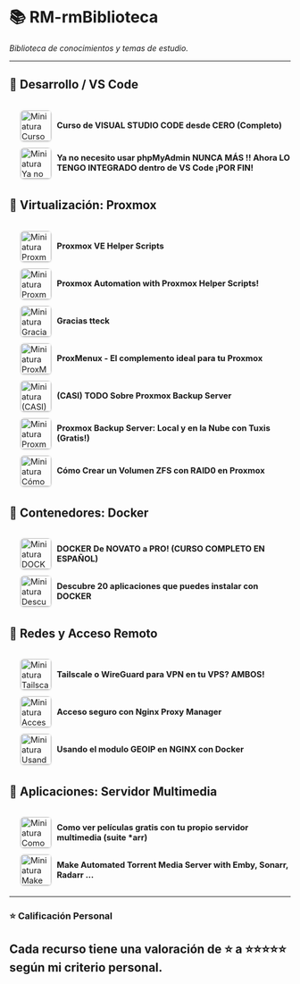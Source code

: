 # 📚 RM-rmBiblioteca
*Biblioteca de conocimientos y temas de estudio.*
<style>
summary { font-size:1.05em; padding:6px 0; cursor:pointer; display:flex; align-items:center; }
.summary-img { margin-right:10px; border-radius:6px; box-shadow:0 1px 3px rgba(0,0,0,0.25); }
.detail-card { padding:15px; margin:10px 0 15px 10px; border-left:3px solid #4CAF50; border-radius:8px; box-shadow:0 2px 5px rgba(0,0,0,0.08); overflow:hidden; background-color:#fdfdfd; color:#000; }
.detail-card img { float:right; margin-left:15px; border-radius:8px; box-shadow:0 2px 6px rgba(0,0,0,0.15); }
.author { display:block; margin-top:10px; color:#1976d2; }
.desc, .comment { font-style:normal; color:inherit; }
@media (prefers-color-scheme: dark) {
  .detail-card { background-color:#1e1e1e; border-left-color:#4CAF50; color:#ddd; box-shadow:0 2px 5px rgba(255,255,255,0.05); }
  .detail-card img { box-shadow:0 2px 6px rgba(255,255,255,0.08); }
}
</style>

---


## 📂 Desarrollo / VS Code
<div style="padding-left:20px;padding-top:10px;">
<details>
  <summary>
    <img src="https://i.ytimg.com/vi/TbzrOz8HbFM/mqdefault.jpg" alt="Miniatura Curso de VISUAL STUDIO CODE desde CERO (Completo)" width="55" class="summary-img">
    <span><strong>Curso de VISUAL STUDIO CODE desde CERO (Completo)</strong></span>
  </summary>
  <div class="detail-card">
    <a href="https://www.youtube.com/watch?v=TbzrOz8HbFM" target="_blank"><img src="https://i.ytimg.com/vi/TbzrOz8HbFM/mqdefault.jpg" alt="Imagen Curso de VISUAL STUDIO CODE desde CERO (Completo)" width="180"></a>
    <a class="author" href="https://www.youtube.com/@SoyDalto" target="_blank">Soy Dalto</a>
    <p class="desc">MENU DEL CURSO DE VISUAL STUDIO CODE  
0:00:00 - Introducción  
0:01:22 - Entendiendo VS Code  
0:08:09 - Descarga y configuración  
0:14:12 - Interfaz de VS Code  
0:21:29 - Explorer  
0:33:41 - Search  
0:43:02 - Source Control (git)  
0:51:50 - Run and Debug (debugger)  
1:00:20 - Extensions  
1:11:48 - User Settings  
1:26:34 - Atajos de teclado (shortcuts)  
1:39:01 - Snippets  
1:49:07 - Emmet  
2:07:37 - Pair Programming (copilot)  
2:17:20 - Cierre del curso  </p>
    <p><strong>Calificación:</strong> ★★★★★</p>
    <p class="comment">💭 Comentario pendiente.</p>
  </div>
</details>

<details>
  <summary>
    <img src="https://i.ytimg.com/vi/SB7_z25DdaY/mqdefault.jpg" alt="Miniatura Ya no necesito usar phpMyAdmin NUNCA MÁS !! Ahora LO TENGO INTEGRADO dentro de VS Code ¡POR FIN!" width="55" class="summary-img">
    <span><strong>Ya no necesito usar phpMyAdmin NUNCA MÁS !! Ahora LO TENGO INTEGRADO dentro de VS Code ¡POR FIN!</strong></span>
  </summary>
  <div class="detail-card">
    <a href="https://www.youtube.com/watch?v=SB7_z25DdaY" target="_blank"><img src="https://i.ytimg.com/vi/SB7_z25DdaY/mqdefault.jpg" alt="Imagen Ya no necesito usar phpMyAdmin NUNCA MÁS !! Ahora LO TENGO INTEGRADO dentro de VS Code ¡POR FIN!" width="180"></a>
    <a class="author" href="https://www.youtube.com/@VictorRoblesWEB" target="_blank">Victor Robles WEB</a>
    <p class="desc">Cómo integrar la administración MySQL directamente en VS Code, sin necesidad de usar phpMyAdmin.</p>
    <p><strong>Calificación:</strong> ★★★★★</p>
    <p class="comment">💭 Comentario pendiente.</p>
  </div>
</details>

</div>

## 📂 Virtualización: Proxmox
<div style="padding-left:20px;padding-top:10px;">
<details>
  <summary>
    <img src="https://i.ytimg.com/vi/gRVSbqXejtk/mqdefault.jpg" alt="Miniatura Proxmox VE Helper Scripts" width="55" class="summary-img">
    <span><strong>Proxmox VE Helper Scripts</strong></span>
  </summary>
  <div class="detail-card">
    <a href="https://www.youtube.com/watch?v=gRVSbqXejtk" target="_blank"><img src="https://i.ytimg.com/vi/gRVSbqXejtk/mqdefault.jpg" alt="Imagen Proxmox VE Helper Scripts" width="180"></a>
    <a class="author" href="https://www.youtube.com/@TechnoTim" target="_blank">Techno Tim</a>
    <p class="desc">Introducción a Proxmox VE Helper-Scripts y cómo automatizar tareas y desplegar contenedores con un solo comando.</p>
    <p><strong>Calificación:</strong> ★★★★★</p>
    <p class="comment">💭 Comentario pendiente.</p>
  </div>
</details>

<details>
  <summary>
    <img src="https://i.ytimg.com/vi/kcpu4z5eSEU/mqdefault.jpg" alt="Miniatura Proxmox Automation with Proxmox Helper Scripts!" width="55" class="summary-img">
    <span><strong>Proxmox Automation with Proxmox Helper Scripts!</strong></span>
  </summary>
  <div class="detail-card">
    <a href="https://www.youtube.com/watch?v=kcpu4z5eSEU" target="_blank"><img src="https://i.ytimg.com/vi/kcpu4z5eSEU/mqdefault.jpg" alt="Imagen Proxmox Automation with Proxmox Helper Scripts!" width="180"></a>
    <a class="author" href="https://www.youtube.com/@TechnoTim" target="_blank">Techno Tim</a>
    <p class="desc">Automatiza Proxmox con los Helper-Scripts: ajustes de posinstalación, despliegue de contenedores LXC y servicios comunes.</p>
    <p><strong>Calificación:</strong> ★★★★★</p>
    <p class="comment">💭 Comentario pendiente.</p>
  </div>
</details>

<details>
  <summary>
    <img src="https://i.ytimg.com/vi/N6T_LnCxL9g/mqdefault.jpg" alt="Miniatura Gracias tteck" width="55" class="summary-img">
    <span><strong>Gracias tteck</strong></span>
  </summary>
  <div class="detail-card">
    <a href="https://www.youtube.com/watch?v=N6T_LnCxL9g" target="_blank"><img src="https://i.ytimg.com/vi/N6T_LnCxL9g/mqdefault.jpg" alt="Imagen Gracias tteck" width="180"></a>
    <a class="author" href="https://www.youtube.com/@JonatanCastro" target="_blank">Jonatan Castro</a>
    <p class="desc">Homenaje y agradecimiento a tteck, creador de los Proxmox VE Helper-Scripts, destacando su impacto en la comunidad.</p>
    <p><strong>Calificación:</strong> ★★★★★</p>
    <p class="comment">💭 Comentario pendiente.</p>
  </div>
</details>

<details>
  <summary>
    <img src="https://i.ytimg.com/vi/WtvcaK5lUZA/mqdefault.jpg" alt="Miniatura ProxMenux - El complemento ideal para tu Proxmox" width="55" class="summary-img">
    <span><strong>ProxMenux - El complemento ideal para tu Proxmox</strong></span>
  </summary>
  <div class="detail-card">
    <a href="https://www.youtube.com/watch?v=WtvcaK5lUZA" target="_blank"><img src="https://i.ytimg.com/vi/WtvcaK5lUZA/mqdefault.jpg" alt="Imagen ProxMenux - El complemento ideal para tu Proxmox" width="180"></a>
    <a class="author" href="https://www.youtube.com/@JonatanCastro" target="_blank">Jonatan Castro</a>
    <p class="desc">Presenta ProxMenux: un menú interactivo para administrar Proxmox VE y simplificar tareas de posinstalación y mantenimiento.</p>
    <p><strong>Calificación:</strong> ★★★</p>
    <p class="comment">💭 Comentario pendiente.</p>
  </div>
</details>

<details>
  <summary>
    <img src="https://i.ytimg.com/vi/sws3iNGKsXs/mqdefault.jpg" alt="Miniatura (CASI) TODO Sobre Proxmox Backup Server" width="55" class="summary-img">
    <span><strong>(CASI) TODO Sobre Proxmox Backup Server</strong></span>
  </summary>
  <div class="detail-card">
    <a href="https://www.youtube.com/watch?v=sws3iNGKsXs" target="_blank"><img src="https://i.ytimg.com/vi/sws3iNGKsXs/mqdefault.jpg" alt="Imagen (CASI) TODO Sobre Proxmox Backup Server" width="180"></a>
    <a class="author" href="https://www.youtube.com/@JonatanCastro" target="_blank">Jonatan Castro</a>
    <p class="desc">Guía integral de PBS: instalación y configuración, creación de usuarios, sincronizaciones remotas, restauración y consejos prácticos.</p>
    <p><strong>Calificación:</strong> ★★★★</p>
    <p class="comment">💭 Comentario pendiente.</p>
  </div>
</details>

<details>
  <summary>
    <img src="https://i.ytimg.com/vi/lYdoCKGyqFc/mqdefault.jpg" alt="Miniatura Proxmox Backup Server: Local y en la Nube con Tuxis (Gratis!)" width="55" class="summary-img">
    <span><strong>Proxmox Backup Server: Local y en la Nube con Tuxis (Gratis!)</strong></span>
  </summary>
  <div class="detail-card">
    <a href="https://www.youtube.com/watch?v=lYdoCKGyqFc" target="_blank"><img src="https://i.ytimg.com/vi/lYdoCKGyqFc/mqdefault.jpg" alt="Imagen Proxmox Backup Server: Local y en la Nube con Tuxis (Gratis!)" width="180"></a>
    <a class="author" href="https://www.youtube.com/@JonatanCastro" target="_blank">Jonatan Castro</a>
    <p class="desc">Configura PBS en local y en la nube con almacenamiento remoto de Tuxis (plan gratuito).</p>
    <p><strong>Calificación:</strong> ★★★★</p>
    <p class="comment">💭 Comentario pendiente.</p>
  </div>
</details>

<details>
  <summary>
    <img src="https://i.ytimg.com/vi/pkwL2iuw9po/mqdefault.jpg" alt="Miniatura Cómo Crear un Volumen ZFS con RAID0 en Proxmox" width="55" class="summary-img">
    <span><strong>Cómo Crear un Volumen ZFS con RAID0 en Proxmox</strong></span>
  </summary>
  <div class="detail-card">
    <a href="https://www.youtube.com/watch?v=pkwL2iuw9po" target="_blank"><img src="https://i.ytimg.com/vi/pkwL2iuw9po/mqdefault.jpg" alt="Imagen Cómo Crear un Volumen ZFS con RAID0 en Proxmox" width="180"></a>
    <a class="author" href="https://www.youtube.com/@JonatanCastro" target="_blank">Jonatan Castro</a>
    <p class="desc">Paso a paso para crear un pool ZFS en RAID0, repasando datasets/zvols y consideraciones de rendimiento.</p>
    <p><strong>Calificación:</strong> ★★★★</p>
    <p class="comment">💭 Comentario pendiente.</p>
  </div>
</details>

</div>

## 📂 Contenedores: Docker
<div style="padding-left:20px;padding-top:10px;">
<details>
  <summary>
    <img src="https://i.ytimg.com/vi/CV_Uf3Dq-EU/mqdefault.jpg" alt="Miniatura DOCKER De NOVATO a PRO! (CURSO COMPLETO EN ESPAÑOL)" width="55" class="summary-img">
    <span><strong>DOCKER De NOVATO a PRO! (CURSO COMPLETO EN ESPAÑOL)</strong></span>
  </summary>
  <div class="detail-card">
    <a href="https://www.youtube.com/watch?v=CV_Uf3Dq-EU" target="_blank"><img src="https://i.ytimg.com/vi/CV_Uf3Dq-EU/mqdefault.jpg" alt="Imagen DOCKER De NOVATO a PRO! (CURSO COMPLETO EN ESPAÑOL)" width="180"></a>
    <a class="author" href="https://www.youtube.com/@pablokbs" target="_blank">Pelado Nerd</a>
    <p class="desc">Curso completo: instalación, imágenes y contenedores, volúmenes, redes, Dockerfile y Docker Compose.</p>
    <p><strong>Calificación:</strong> ★★★★★</p>
    <p class="comment">💭 Comentario pendiente.</p>
  </div>
</details>

<details>
  <summary>
    <img src="https://i.ytimg.com/vi/gqpJ7RE02Ao/mqdefault.jpg" alt="Miniatura Descubre 20 aplicaciones que puedes instalar con DOCKER" width="55" class="summary-img">
    <span><strong>Descubre 20 aplicaciones que puedes instalar con DOCKER</strong></span>
  </summary>
  <div class="detail-card">
    <a href="https://www.youtube.com/watch?v=gqpJ7RE02Ao" target="_blank"><img src="https://i.ytimg.com/vi/gqpJ7RE02Ao/mqdefault.jpg" alt="Imagen Descubre 20 aplicaciones que puedes instalar con DOCKER" width="180"></a>
    <a class="author" href="https://www.youtube.com/@DomoticaFacilconJota" target="_blank">Domótica Fácil con Jota</a>
    <p class="desc">Lista de 20 aplicaciones que puedes instalar usando Docker, más allá de la domótica.</p>
    <p><strong>Calificación:</strong> ★★★★</p>
    <p class="comment">💭 Comentario pendiente.</p>
  </div>
</details>

</div>

## 📂 Redes y Acceso Remoto
<div style="padding-left:20px;padding-top:10px;">
<details>
  <summary>
    <img src="https://i.ytimg.com/vi/cxHwVsgVKRA/mqdefault.jpg" alt="Miniatura Tailscale o WireGuard para VPN en tu VPS? AMBOS!" width="55" class="summary-img">
    <span><strong>Tailscale o WireGuard para VPN en tu VPS? AMBOS!</strong></span>
  </summary>
  <div class="detail-card">
    <a href="https://www.youtube.com/watch?v=cxHwVsgVKRA&list=PL5LXSDCW5qwaVdE4dTGAJAsELY96B_T5B&index=1" target="_blank"><img src="https://i.ytimg.com/vi/cxHwVsgVKRA/mqdefault.jpg" alt="Imagen Tailscale o WireGuard para VPN en tu VPS? AMBOS!" width="180"></a>
    <a class="author" href="https://www.youtube.com/@JonatanCastro" target="_blank">Jonatan Castro</a>
    <p class="desc">Comparativa y demo en un VPS: cuándo usar Tailscale o WireGuard y cómo combinarlos en un mismo servidor.</p>
    <p><strong>Calificación:</strong> ★★★★★</p>
    <p class="comment">💭 Comentario pendiente.</p>
  </div>
</details>

<details>
  <summary>
    <img src="https://i.ytimg.com/vi/0ghEc_R6png/mqdefault.jpg" alt="Miniatura Acceso seguro con Nginx Proxy Manager" width="55" class="summary-img">
    <span><strong>Acceso seguro con Nginx Proxy Manager</strong></span>
  </summary>
  <div class="detail-card">
    <a href="https://www.youtube.com/watch?v=0ghEc_R6png" target="_blank"><img src="https://i.ytimg.com/vi/0ghEc_R6png/mqdefault.jpg" alt="Imagen Acceso seguro con Nginx Proxy Manager" width="180"></a>
    <a class="author" href="https://www.youtube.com/@JonatanCastro" target="_blank">Jonatan Castro</a>
    <p class="desc">Explica qué es un reverse proxy y cómo configurar Nginx Proxy Manager con certificados de Let's Encrypt.</p>
    <p><strong>Calificación:</strong> ★★★★★</p>
    <p class="comment">💭 Comentario pendiente.</p>
  </div>
</details>

<details>
  <summary>
    <img src="https://i.ytimg.com/vi/ZpEfjsJamcU/mqdefault.jpg" alt="Miniatura Usando el modulo GEOIP en NGINX con Docker" width="55" class="summary-img">
    <span><strong>Usando el modulo GEOIP en NGINX con Docker</strong></span>
  </summary>
  <div class="detail-card">
    <a href="https://www.youtube.com/watch?v=ZpEfjsJamcU" target="_blank"><img src="https://i.ytimg.com/vi/ZpEfjsJamcU/mqdefault.jpg" alt="Imagen Usando el modulo GEOIP en NGINX con Docker" width="180"></a>
    <a class="author" href="https://www.youtube.com/@pablokbs" target="_blank">Pelado Nerd</a>
    <p class="desc">Uso del módulo GeoIP en Nginx dentro de Docker para redirigir por país a sitios o páginas diferentes.</p>
    <p><strong>Calificación:</strong> ★★★★</p>
    <p class="comment">💭 Comentario pendiente.</p>
  </div>
</details>

</div>

## 📂 Aplicaciones: Servidor Multimedia
<div style="padding-left:20px;padding-top:10px;">
<details>
  <summary>
    <img src="https://i.ytimg.com/vi/t1RWOydFWy8/mqdefault.jpg" alt="Miniatura Como ver películas gratis con tu propio servidor multimedia (suite *arr)" width="55" class="summary-img">
    <span><strong>Como ver películas gratis con tu propio servidor multimedia (suite *arr)</strong></span>
  </summary>
  <div class="detail-card">
    <a href="https://www.youtube.com/watch?v=t1RWOydFWy8" target="_blank"><img src="https://i.ytimg.com/vi/t1RWOydFWy8/mqdefault.jpg" alt="Imagen Como ver películas gratis con tu propio servidor multimedia (suite *arr)" width="180"></a>
    <a class="author" href="https://www.youtube.com/@JonatanCastro" target="_blank">Jonatan Castro</a>
    <p class="desc">Configuración de la suite *Arr (Radarr/Sonarr/Prowlarr) con qBittorrent y un servidor multimedia (Jellyfin o Plex) para automatizar descargas.</p>
    <p><strong>Calificación:</strong> ★★★★★</p>
    <p class="comment">💭 Comentario pendiente.</p>
  </div>
</details>

<details>
  <summary>
    <img src="https://i.ytimg.com/vi/LD8-Qr3B2-o/mqdefault.jpg" alt="Miniatura Make Automated Torrent Media Server with Emby, Sonarr, Radarr ..." width="55" class="summary-img">
    <span><strong>Make Automated Torrent Media Server with Emby, Sonarr, Radarr ...</strong></span>
  </summary>
  <div class="detail-card">
    <a href="https://www.youtube.com/watch?v=LD8-Qr3B2-o" target="_blank"><img src="https://i.ytimg.com/vi/LD8-Qr3B2-o/mqdefault.jpg" alt="Imagen Make Automated Torrent Media Server with Emby, Sonarr, Radarr ..." width="180"></a>
    <span class="author">Tom Spark's Reviews</span>
    <p class="desc">Guía para montar un servidor multimedia automatizado usando Emby, Sonarr, Radarr, Prowlarr y qBittorrent en Windows.</p>
    <p><strong>Calificación:</strong> ★★</p>
    <p class="comment">💭 Solo le dejo 2 estrellas porque no me gustó que casi todo es de pago y para Windows.</p>
  </div>
</details>

</div>

---
### ⭐ Calificación Personal
Cada recurso tiene una valoración de ⭐ a ⭐⭐⭐⭐⭐ según mi criterio personal.
---

